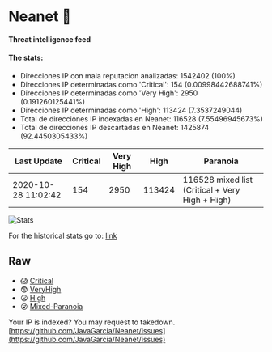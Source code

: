 # Neanet :hocho:
#### Threat intelligence feed
#### The stats:

- Direcciones IP con mala reputacion analizadas: 1542402 (100%)
- Direcciones IP determinadas como 'Critical':  154 (0.00998442688741%)
- Direcciones IP determinadas como 'Very High':  2950 (0.191260125441%)
- Direcciones IP determinadas como 'High':  113424 (7.3537249044)
- Total de direcciones IP indexadas en Neanet:  116528 (7.55496945673%)
- Total de direcciones IP descartadas en Neanet:  1425874 (92.4450305433%)

| Last Update | Critical | Very High | High | Paranoia |
| --- | --- | --- | --- | --- |
| 2020-10-28 11:02:42 | 154 | 2950 | 113424 | 116528 mixed list (Critical + Very High + High)|

![Stats](https://docs.google.com/spreadsheets/d/e/2PACX-1vSnaNMIXVabIpDJjufMlzH7poXnshF3mgd8Is1g9ytUEzVsP5my4Trn8f-xkoLLQ38xpL3HtmUexLo6/pubchart?oid=501124687&format=image)

For the historical stats go to: [link](/stats.csv)
## Raw
- :scream: [Critical](https://raw.githubusercontent.com/JavaGarcia/Neanet/master/blacklists/neanet_critical.txt)
- :fearful: [VeryHigh](https://raw.githubusercontent.com/JavaGarcia/Neanet/master/blacklists/neanet_veryHigh.txtt)
- :frowning: [High](https://raw.githubusercontent.com/JavaGarcia/Neanet/master/blacklists/neanet_high.txt)
- :dizzy_face: [Mixed-Paranoia](https://raw.githubusercontent.com/JavaGarcia/Neanet/master/blacklists/neanet_all.txt)


Your IP is indexed? You may request to takedown. [https://github.com/JavaGarcia/Neanet/issues](https://github.com/JavaGarcia/Neanet/issues)
































































































































































































































































































































































































































































































































































































































































































































































































































































































































































































































































































































































































































































































































































































































































































































































































































































































































































































